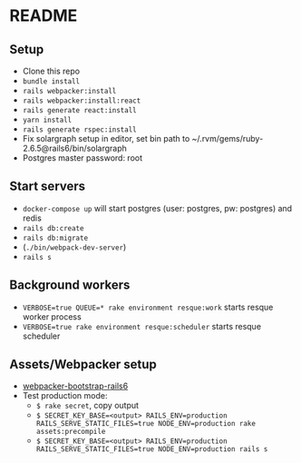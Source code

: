 # README

## Setup

- Clone this repo
- `bundle install`
- `rails webpacker:install`
- `rails webpacker:install:react`
- `rails generate react:install`
- `yarn install`
- `rails generate rspec:install`
- Fix solargraph setup in editor, set bin path to ~/.rvm/gems/ruby-2.6.5@rails6/bin/solargraph
- Postgres master password: root

## Start servers

- `docker-compose up` will start postgres (user: postgres, pw: postgres) and redis
- `rails db:create`
- `rails db:migrate`
- (`./bin/webpack-dev-server`)
- `rails s`

## Background workers

- `VERBOSE=true QUEUE=* rake environment resque:work` starts resque worker process
- `VERBOSE=true rake environment resque:scheduler` starts resque scheduler


## Assets/Webpacker setup

- [webpacker-bootstrap-rails6](https://medium.com/@adrian_teh/ruby-on-rails-6-with-webpacker-and-bootstrap-step-by-step-guide-41b52ef4081f)
- Test production mode:
  - `$ rake secret`, copy output
  - `$ SECRET_KEY_BASE=<output> RAILS_ENV=production RAILS_SERVE_STATIC_FILES=true NODE_ENV=production rake assets:precompile`
  - `$ SECRET_KEY_BASE=<output> RAILS_ENV=production RAILS_SERVE_STATIC_FILES=true NODE_ENV=production rails s`